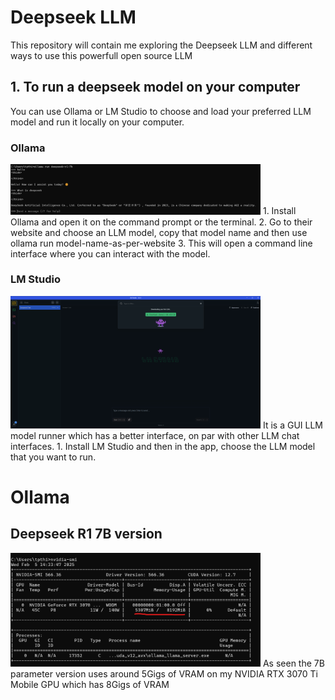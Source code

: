 # Deepseek LLM
This repository will contain me exploring the Deepseek LLM and different ways to use this powerfull open source LLM
## 1. To run a deepseek model on your computer
   You can use Ollama or LM Studio to choose and load your preferred LLM model and run it locally on your computer.
### Ollama
<img src="resources/ollama.png" width="400" />
   1. Install Ollama and open it on the command prompt or the terminal.
   2. Go to their website and choose an LLM model, copy that model name and then
      use ollama run model-name-as-per-website
   3. This will open a command line interface where you can interact with the model.

### LM Studio
<img src="resources/lmstudio.png" width="400" />
  It is a GUI LLM model runner which has a better interface, on par with other LLM chat interfaces.
  1. Install LM Studio and then in the app, choose the LLM model that you want to run.


# Ollama
## Deepseek R1 7B version 
<img src="resources/r1_7b_vram_usage.png" width="400" />
As seen the 7B parameter version uses around 5Gigs of VRAM on my NVIDIA RTX 3070 Ti Mobile GPU which has 8Gigs of VRAM
